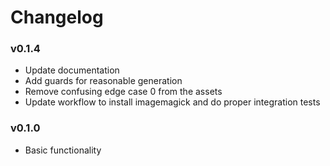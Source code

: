 # Changelog
### v0.1.4
- Update documentation
- Add guards for reasonable generation
- Remove confusing edge case 0 from the assets
- Update workflow to install imagemagick and do proper integration tests
### v0.1.0
- Basic functionality

